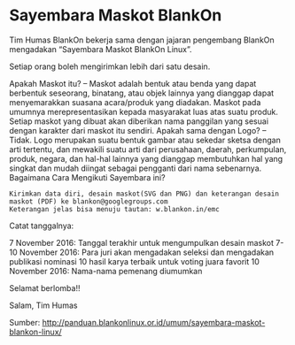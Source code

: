 # Sayembara Maskot BlankOn

Tim Humas BlankOn bekerja sama dengan jajaran pengembang BlankOn mengadakan “Sayembara Maskot BlankOn Linux”.

Setiap orang boleh mengirimkan lebih dari satu desain.

Apakah Maskot itu?
– Maskot adalah bentuk atau benda yang dapat berbentuk seseorang, binatang, atau objek lainnya yang dianggap dapat menyemarakkan suasana acara/produk yang diadakan. Maskot pada umumnya merepresentasikan kepada masyarakat luas atas suatu produk. Setiap maskot yang dibuat akan diberikan nama panggilan yang sesuai dengan karakter dari maskot itu sendiri.
Apakah sama dengan Logo?
– Tidak. Logo merupakan suatu bentuk gambar atau sekedar sketsa dengan arti tertentu, dan mewakili suatu arti dari perusahaan, daerah, perkumpulan, produk, negara, dan hal-hal lainnya yang dianggap membutuhkan hal yang singkat dan mudah diingat sebagai pengganti dari nama sebenarnya.
Bagaimana Cara Mengikuti Sayembara ini?

    Kirimkan data diri, desain maskot(SVG dan PNG) dan keterangan desain maskot (PDF) ke blankon@googlegroups.com
    Keterangan jelas bisa menuju tautan: w.blankon.in/emc

Catat tanggalnya:

7 November 2016: Tanggal terakhir untuk mengumpulkan desain maskot
7-10 November 2016: Para juri akan mengadakan seleksi dan mengadakan publikasi nominasi 10 hasil karya terbaik untuk voting juara favorit
10 November 2016: Nama-nama pemenang diumumkan

Selamat berlomba!!

Salam,
Tim Humas

Sumber: http://panduan.blankonlinux.or.id/umum/sayembara-maskot-blankon-linux/
